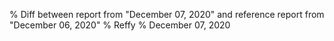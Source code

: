 % Diff between report from "December 07, 2020" and reference report from "December 06, 2020"
% Reffy
% December 07, 2020

